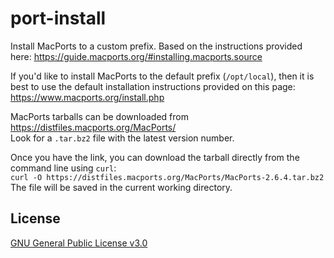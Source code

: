 # port-install

Install MacPorts to a custom prefix. Based on the instructions provided here: https://guide.macports.org/#installing.macports.source

If you'd like to install MacPorts to the default prefix (`/opt/local`), then it is best to use the default installation instructions provided on this page: https://www.macports.org/install.php

MacPorts tarballs can be downloaded from https://distfiles.macports.org/MacPorts/<br>
Look for a `.tar.bz2` file with the latest version number.

Once you have the link, you can download the tarball directly from the command line using `curl`:<br>
`curl -O https://distfiles.macports.org/MacPorts/MacPorts-2.6.4.tar.bz2`<br>
The file will be saved in the current working directory.

## License

[GNU General Public License v3.0](LICENSE)

